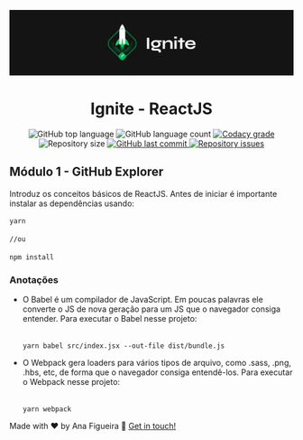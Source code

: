 ![App Preview](https://github.com/NaluFigueira/IgniteReact/blob/main/Ignite.png)

<h1 align="center">
  Ignite - ReactJS
</h1>
<p align="center">
  <img alt="GitHub top language" src="https://img.shields.io/github/languages/top/NaluFigueira/IgniteReact.svg">

  <img alt="GitHub language count" src="https://img.shields.io/github/languages/count/NaluFigueira/IgniteReact.svg">

  <a href="https://www.codacy.com/app/NaluFigueira/IgniteReact?utm_source=github.com&amp;utm_medium=referral&amp;utm_content=NaluFigueira/IgniteReact&amp;utm_campaign=Badge_Grade">
    <img alt="Codacy grade" src="https://img.shields.io/codacy/grade/1b577a07dda843aba09f4bc55d1af8fc.svg">
  </a>

  <img alt="Repository size" src="https://img.shields.io/github/repo-size/NaluFigueira/IgniteReact.svg">
  <a href="https://github.com/NaluFigueira/IgniteReact/commits/master">
    <img alt="GitHub last commit" src="https://img.shields.io/github/last-commit/NaluFigueira/IgniteReact.svg">
  </a>

  <a href="https://github.com/NaluFigueira/IgniteReact/issues">
    <img alt="Repository issues" src="https://img.shields.io/github/issues/NaluFigueira/IgniteReact.svg">
  </a>
</p>



<h2>Módulo 1 - GitHub Explorer</h2>

<p>Introduz os conceitos básicos de ReactJS. Antes de iniciar é importante 
instalar as dependências usando:</p>

```
yarn

//ou

npm install
```

<h3>Anotações</h3>

<ul>
  <li>
    O Babel é um compilador de JavaScript. Em poucas palavras ele converte o 
    JS de nova geração para um JS que o navegador consiga entender. Para 
    executar o Babel nesse projeto:
    <br />
    <br />
    
    yarn babel src/index.jsx --out-file dist/bundle.js
  </li>
  <li>
    O Webpack gera loaders para vários tipos de arquivo, como .sass, .png, .hbs,
    etc, de forma que o navegador consiga entendê-los. Para
    executar o Webpack nesse projeto:
    <br />
    <br />

    yarn webpack
  </li>
</ul>

Made with ♥ by Ana Figueira :wave: [Get in touch!](https://www.linkedin.com/in/ana-lu%C3%ADsa-chaves-figueira-38792218a/)